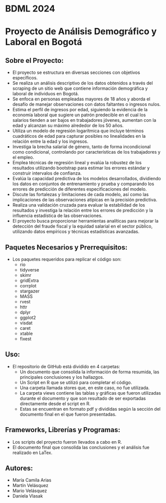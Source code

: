 # BDML 2024

# Proyecto de Análisis Demográfico y Laboral en Bogotá

## Sobre el Proyecto:

- El proyecto se estructura en diversas secciones con objetivos específicos.
- Se realiza un análisis descriptivo de los datos obtenidos a través del scraping de un sitio web que contiene información demográfica y laboral de individuos en Bogotá.
- Se enfoca en personas empleadas mayores de 18 años y aborda el desafío de manejar observaciones con datos faltantes o ingresos nulos.
- Estima el perfil de ingresos por edad, siguiendo la evidencia de la economía laboral que sugiere un patrón predecible en el cual los salarios tienden a ser bajos en trabajadores jóvenes, aumentan con la edad y alcanzan su máximo alrededor de los 50 años.
- Utiliza un modelo de regresión logarítmica que incluye términos cuadráticos de edad para capturar posibles no linealidades en la relación entre la edad y los ingresos.
- Investiga la brecha salarial de género, tanto de forma incondicional como condicional, controlando por características de los trabajadores y el empleo.
- Emplea técnicas de regresión lineal y evalúa la robustez de los resultados utilizando bootstrap para estimar los errores estándar y construir intervalos de confianza.
- Evalúa la capacidad predictiva de los modelos desarrollados, dividiendo los datos en conjuntos de entrenamiento y prueba y comparando los errores de predicción de diferentes especificaciones del modelo.
- Discute las fortalezas y limitaciones de cada modelo, así como las implicaciones de las observaciones atípicas en la precisión predictiva.
- Realiza una validación cruzada para evaluar la estabilidad de los resultados y investiga la relación entre los errores de predicción y la influencia estadística de las observaciones.
- El proyecto busca proporcionar herramientas analíticas para mejorar la detección del fraude fiscal y la equidad salarial en el sector público, utilizando datos empíricos y técnicas estadísticas avanzadas.

## Paquetes Necesarios y Prerrequisitos:

- Los paquetes requeridos para replicar el código son:
  - rio
  - tidyverse
  - skimr
  - gridExtra
  - corrplot
  - stargazer
  - MASS
  - rvest
  - httr
  - dplyr
  - ggplot2
  - visdat
  - caret
  - xtable
  - fixest

## Uso:

- El repositorio de GitHub está dividido en 4 carpetas:
  - Un documento que consolida la información de forma resumida, las principales conclusiones y los hallazgos.
  - Un Script en R que se utilizó para completar el código.
  - Una carpeta llamada stores que, en este caso, no fue utilizada.
  - La carpeta views contiene las tablas y gráficas que fueron utilizadas durante el documento y que son resultado de ser exportadas directamente desde el script en R.
  - Estas se encuentran en formato pdf y divididas según la sección del documento final en el que fueron presentadas.

## Frameworks, Librerías y Programas:

- Los scripts del proyecto fueron llevados a cabo en R.
- El documento final que consolida las conclusiones y el análisis fue realizado en LaTex.

## Autores:

- María Camila Arias
- Martín Velásquez
- Mario Velásquez
- Daniela Vlasak

